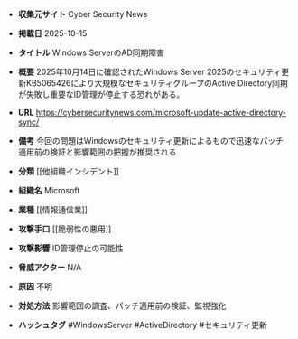 - **収集元サイト**
Cyber Security News

- **掲載日**
2025-10-15

- **タイトル**
Windows ServerのAD同期障害

- **概要**
2025年10月14日に確認されたWindows Server 2025のセキュリティ更新KB5065426により大規模なセキュリティグループのActive Directory同期が失敗し重要なID管理が停止する恐れがある。

- **URL**
https://cybersecuritynews.com/microsoft-update-active-directory-sync/

- **備考**
今回の問題はWindowsのセキュリティ更新によるもので迅速なパッチ適用前の検証と影響範囲の把握が推奨される

- **分類**
[[他組織インシデント]]

- **組織名**
Microsoft

- **業種**
[[情報通信業]]

- **攻撃手口**
[[脆弱性の悪用]]

- **攻撃影響**
ID管理停止の可能性

- **脅威アクター**
N/A

- **原因**
不明

- **対処方法**
影響範囲の調査、パッチ適用前の検証、監視強化

- **ハッシュタグ**
#WindowsServer #ActiveDirectory #セキュリティ更新

